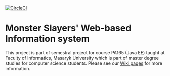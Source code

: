 [![CircleCI](https://circleci.com/gh/kizivat/web-is/tree/master.svg?style=svg)](https://circleci.com/gh/kizivat/web-is/tree/master)
# Monster Slayers' Web-based Information system
This project is part of semestral project for course PA165 (Java EE) taught at Faculty of Informatics, Masaryk University which is part of master degree studies for computer science students. Please see our [Wiki pages](https://github.com/monster-slayers/web-is/wiki) for more information.
